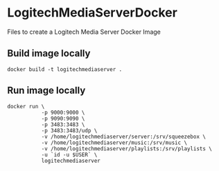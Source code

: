 # LogitechMediaServerDocker
Files to create a Logitech Media Server Docker Image

## Build image locally

```shell
docker build -t logitechmediaserver .
```

## Run image locally

```shell
docker run \
           -p 9000:9000 \
           -p 9090:9090 \
           -p 3483:3483 \
           -p 3483:3483/udp \
           -v /home/logitechmediaserver/server:/srv/squeezebox \
           -v /home/logitechmediaserver/music:/srv/music \
           -v /home/logitechmediaserver/playlists:/srv/playlists \
           -u `id -u $USER` \
           logitechmediaserver
```